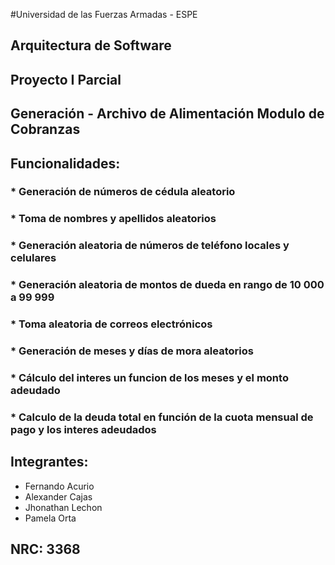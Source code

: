 #Universidad de las Fuerzas Armadas - ESPE
## Arquitectura de Software
## Proyecto I Parcial
## Generación - Archivo de Alimentación Modulo de Cobranzas
## Funcionalidades:
### * Generación de números de cédula aleatorio
### * Toma de nombres y apellidos aleatorios
### * Generación aleatoria de números de teléfono locales y celulares
### * Generación aleatoria de montos de dueda en rango de 10 000 a 99 999
### * Toma aleatoria de correos electrónicos 
### * Generación de meses y días de mora aleatorios
### * Cálculo del interes un funcion de los meses y el monto adeudado
### * Calculo de la deuda total en función de la cuota mensual de pago y los interes adeudados

## Integrantes:
  * Fernando Acurio
  * Alexander Cajas
  * Jhonathan Lechon
  * Pamela Orta

## NRC: 3368
